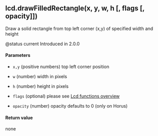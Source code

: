 <!-- This file was generated by the script. Do not edit it, any changes will be lost! -->

## lcd.drawFilledRectangle(x, y, w, h [, flags [, opacity]])



Draw a solid rectangle from top left corner (x,y) of specified width and height

@status current Introduced in 2.0.0


#### Parameters

* `x,y` (positive numbers) top left corner position

* `w` (number) width in pixels

* `h` (number) height in pixels

* `flags` (optional) please see [Lcd functions overview](../lcd-functions-less-than-greater-than-luadoc-begin-lcd/lcd_functions-overview.html)

* `opacity` (number) opacity defaults to 0 (only on Horus)



#### Return value

none

